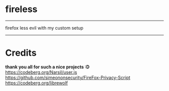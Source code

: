 # fireless
--------------------------------------------------
firefox less evil with my custom setup

--------------------------------------------------
# Credits
<b> thank you all for such a nice projects :D </b>
<br>
https://codeberg.org/Narsil/user.js
https://github.com/simeononsecurity/FireFox-Privacy-Script
https://codeberg.org/librewolf
